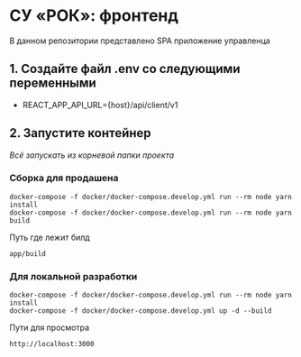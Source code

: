 # СУ «РОК»: фронтенд

В данном репозитории представлено SPA приложение управленца

## 1. Создайте файл **.env** со следующими переменными
* REACT_APP_API_URL={host}/api/client/v1

## 2. Запустите контейнер  
*Всё запускать из корневой папки проекта*

### Сборка для продашена
```
docker-compose -f docker/docker-compose.develop.yml run --rm node yarn install
docker-compose -f docker/docker-compose.develop.yml run --rm node yarn build
```
Путь где лежит билд
```
app/build
```
### Для локальной разработки
```
docker-compose -f docker/docker-compose.develop.yml run --rm node yarn install
docker-compose -f docker/docker-compose.develop.yml up -d --build
```
Пути для просмотра 
```
http://localhost:3000
```
